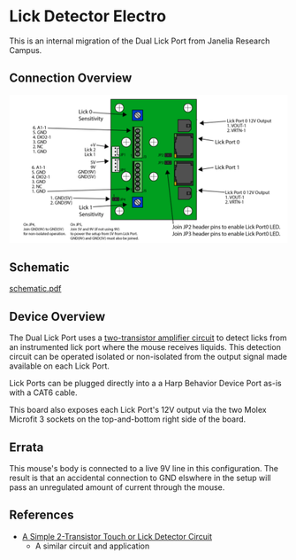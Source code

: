 # Lick Detector Electro

This is an internal migration of the Dual Lick Port from Janelia Research Campus.


## Connection Overview
![](./board/pics/dual_lick_port.png)

## Schematic

[schematic.pdf](./board/JF-SV-LP0001REVA.pdf)


## Device Overview

The Dual Lick Port uses a [two-transistor amplifier circuit](https://www.electronics-notes.com/articles/analogue_circuits/transistor/amplifier-npn-pnp-two-transistor-circuit.php) to detect licks from an instrumented lick port where the mouse receives liquids.
This detection circuit can be operated isolated or non-isolated from the output signal made available on each Lick Port.

Lick Ports can be plugged directly into a a Harp Behavior Device Port as-is with a CAT6 cable.

This board also exposes each Lick Port's 12V output via the two Molex Microfit 3 sockets on the top-and-bottom right side of the board.


## Errata
This mouse's body is connected to a live 9V line in this configuration.
The result is that an accidental connection to GND elswhere in the setup will pass an unregulated amount of current through the mouse.

## References
* [A Simple 2-Transistor Touch or Lick Detector Circuit](https://www.ncbi.nlm.nih.gov/pmc/articles/PMC2648519/)
    * A similar circuit and application
